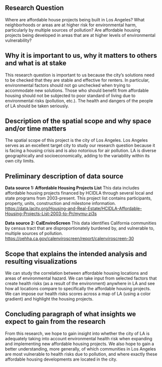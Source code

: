 ## Research Question
Where are affordable house projects being built in Los Angeles? What neighborhoods or areas are at higher risk for environmental harm, particularly by multiple sources of pollution? Are affordable housing projects being developed in areas that are at higher levels of environmental vulnerability?

## Why it is important to us, why it matters to others and what is at stake
This research question is important to us because the city’s solutions need to be checked that they are stable and effective for renters. In particular, environmental factors should not go unchecked when trying to accommodate new solutions. Those who should benefit from affordable housing should not be subjected to poor standard of living due to environmental risks (pollution, etc.). The health and dangers of the people of LA should be taken seriously.

## Description of the spatial scope and why space and/or time matters
The spatial scope of this project is the city of Los Angeles. Los Angeles serves as an excellent target city to study our research question because it is facing a housing crisis and is also notorious for air pollution. LA is diverse geographically and socioeconomically, adding to the variability within its own city limits. 

## Preliminary description of data source 
**Data source 1: Affordable Housing Projects List** This data includes affordable housing projects financed by HCIDLA through several local and state programs from 2003-present. This project list contains participants, property, units, construction and milestone information. https://data.lacity.org/Housing-and-Real-Estate/HCIDLA-Affordable-Housing-Projects-List-2003-to-Pr/mymu-zi3s  
 
**Data source 2: CalEnviroScreen** This data identifies California communities by census tract that are disproportionately burdened by, and vulnerable to, multiple sources of pollution.  https://oehha.ca.gov/calenviroscreen/report/calenviroscreen-30 

## Scope that explains the intended analysis and resulting visualizations 
We can study the correlation between affordable housing locations and areas of environmental hazard. We can take input from selected factors that create health risks (as a result of the environment) anywhere in LA and see how all locations compare to specifically the affordable housing projects. We can impose our health risks scores across a map of LA (using a color gradient) and highlight the housing projects. 


## Concluding paragraph of what insights we expect to gain from the research
From this research, we hope to gain insight into whether the city of LA is adequately taking into account environmental health risk when expanding and implementing new affordable housing projects. We also hope to gain a better understanding, more generally, of which communities in Los Angeles are most vulnerable to health risks due to pollution, and where exactly these affordable housing developments are located in the city. 

